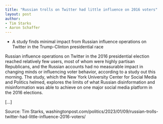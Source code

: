 ```yaml
---
title: "Russian trolls on Twitter had little influence on 2016 voters"
layout: post
author:
- Tim Starks
- Aaron Schaffer
---
```


- A study finds minimal impact from Russian influence operations on Twitter in the Trump-Clinton presidential race

Russian influence operations on Twitter in the 2016 presidential election reached relatively few users, most of whom were highly partisan Republicans, and the Russian accounts had no measurable impact in changing minds or influencing voter behavior, according to a study out this morning.
The study, which the New York University Center for Social Media and Politics helmed, explores the limits of what Russian disinformation and misinformation was able to achieve on one major social media platform in the 2016 elections.

[…]

Source: Tim Starks, washingtonpost.com/politics/2023/01/09/russian-trolls-twitter-had-little-influence-2016-voters/
